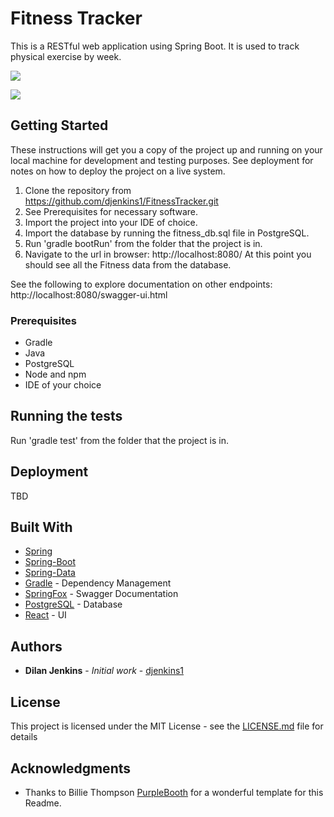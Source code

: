 # Fitness Tracker

This is a RESTful web application using Spring Boot. It is used to track physical exercise by week.

![](https://github.com/djenkins1/FitnessTracker/workflows/.github/workflows/gradle.yml/badge.svg?branch=dev)

![](https://github.com/djenkins1/FitnessTracker/workflows/.github/workflows/gradle.yml/badge.svg)


## Getting Started

These instructions will get you a copy of the project up and running on your local machine for development and testing purposes. See deployment for notes on how to deploy the project on a live system.

1. Clone the repository from https://github.com/djenkins1/FitnessTracker.git
2. See Prerequisites for necessary software.
3. Import the project into your IDE of choice.
4. Import the database by running the fitness_db.sql file in PostgreSQL.
5. Run 'gradle bootRun' from the folder that the project is in.
6. Navigate to the url in browser: http://localhost:8080/
At this point you should see all the Fitness data from the database.

See the following to explore documentation on other endpoints: http://localhost:8080/swagger-ui.html

### Prerequisites

* Gradle
* Java
* PostgreSQL
* Node and npm
* IDE of your choice

## Running the tests

Run 'gradle test' from the folder that the project is in.

## Deployment

TBD

## Built With

* [Spring](https://spring.io/projects/spring-framework)
* [Spring-Boot](https://spring.io/projects/spring-boot)
* [Spring-Data](https://spring.io/projects/spring-data)
* [Gradle](https://docs.gradle.org/current/userguide/userguide.html) - Dependency Management
* [SpringFox](https://springfox.github.io/springfox/docs/current/) - Swagger Documentation
* [PostgreSQL](https://www.postgresql.org/docs/) - Database
* [React](https://reactjs.org/docs/getting-started.html) - UI

## Authors

* **Dilan Jenkins** - *Initial work* - [djenkins1](https://github.com/djenkins1)


## License

This project is licensed under the MIT License - see the [LICENSE.md](LICENSE) file for details

## Acknowledgments

* Thanks to Billie Thompson [PurpleBooth](https://github.com/PurpleBooth) for a wonderful template for this Readme.


